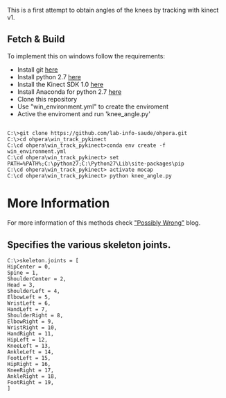 This is a first attempt to obtain angles of the knees by tracking with kinect v1.
## <a name="fetch-build"></a>Fetch & Build
To implement this on windows follow the requirements:
- Install git [here](https://git-scm.com/download/win)
- Install python 2.7 [here](https://www.python.org/downloads/release/python-2713/)
- Install the Kinect SDK 1.0 [here](http://www.microsoft.com/en-us/download/details.aspx?id=28782)
- Install Anaconda for python 2.7 [here](https://www.continuum.io/downloads#windows)
- Clone this repository
- Use "win_environment.yml" to create the enviroment
- Active the enviroment and run 'knee_angle.py'

## <a name="fetch-build"></a>

    C:\>git clone https://github.com/lab-info-saude/ohpera.git
    C:\>cd ohpera\win_track_pykinect
    C:\cd ohpera\win_track_pykinect>conda env create -f win_environment.yml
    C:\cd ohpera\win_track_pykinect> set PATH=%PATH%;C:\python27;C:\Python27\Lib\site-packages\pip
    C:\cd ohpera\win_track_pykinect> activate mocap
    C:\cd ohpera\win_track_pykinect> python knee_angle.py

# More Information
For more information of this methods check ["Possibly Wrong"](https://possiblywrong.wordpress.com/2012/11/04/kinect-skeleton-tracking-with-visual-python/#comment-3129) blog.

## <a name="fetch-build"></a>Specifies the various skeleton joints.

    C:\>skeleton.joints = [
    HipCenter = 0,
    Spine = 1,
    ShoulderCenter = 2,
    Head = 3,
    ShoulderLeft = 4,
    ElbowLeft = 5,
    WristLeft = 6,
    HandLeft = 7,
    ShoulderRight = 8,
    ElbowRight = 9,
    WristRight = 10,
    HandRight = 11,
    HipLeft = 12,
    KneeLeft = 13,
    AnkleLeft = 14,
    FootLeft = 15,
    HipRight = 16,
    KneeRight = 17,
    AnkleRight = 18,
    FootRight = 19,
    ]
